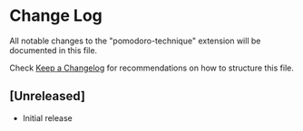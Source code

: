 # Change Log

All notable changes to the "pomodoro-technique" extension will be documented in this file.

Check [Keep a Changelog](http://keepachangelog.com/) for recommendations on how to structure this file.

## [Unreleased]

- Initial release